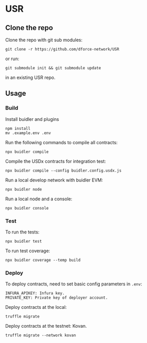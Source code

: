 # USR

## Clone the repo

Clone the repo with git sub modules:

```
git clone -r https://github.com/dforce-network/USR
```

or run:

```
git submodule init && git submodule update
```

in an existing USR repo.

## Usage

### Build

Install buidler and plugins

```
npm install
mv .example.env .env
```

Run the following commands to compile all contracts:

```
npx buidler compile
```

Compile the USDx contracts for integration test:

```
npx buidler compile --config buidler.config.usdx.js
```

Run a local develop network with buidler EVM:

```
npx buidler node
```

Run a local node and a console:

```
npx buidler console
```

### Test

To run the tests:

```
npx buidler test
```

To run test coverage:

```
npx buidler coverage --temp build
```

### Deploy

To deploy contracts, need to set basic config parameters in `.env`:

```
INFURA_APIKEY: Infura key.
PRIVATE_KEY: Private key of deployer account.
```

Deploy contracts at the local:

```
truffle migrate
```

Deploy contracts at the testnet: Kovan.

```
truffle migrate --network kovan
```
